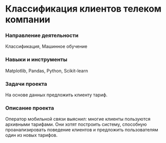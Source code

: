 # Классификация клиентов телеком компании

### Направление деятельности

Классификация, Машинное обучение

### Навыки и инструменты

Matplotlib, Pandas, Python, Scikit-learn

### Задачи проекта

На основе данных предложить клиенту тариф.

### Описание проекта

Оператор мобильной связи выяснил: многие клиенты пользуются архивными тарифами. Они хотят построить систему, способную проанализировать поведение клиентов и предложить пользователям один из новых тарифов.
